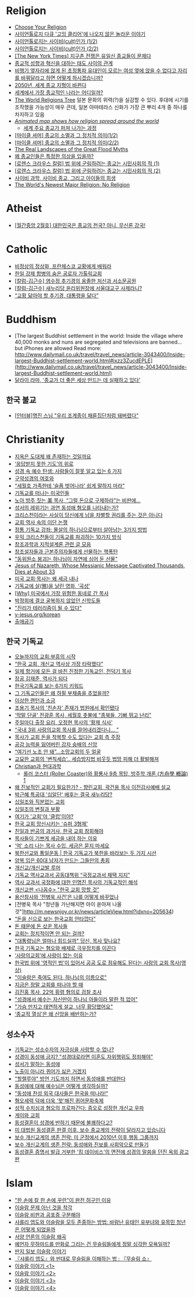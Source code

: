 Religion
========
* [Choose Your Religion](https://contemplatingtruth.wordpress.com/breaktime/religions/)
* [사이언톨로지 다큐 '고잉 클리어'에 나오지 않은 놀라운 이야기](http://www.huffingtonpost.kr/2015/04/01/story_n_6983080.html)
* [사이언톨로지는 사이비(cult)인가 (1/2)](http://newspeppermint.com/2015/04/07/m-cult1/)
* [사이언톨로지는 사이비(cult)인가 (2/2)](http://newspeppermint.com/2015/04/07/m-cult2/)
* [[The New York Times] 지구촌 전쟁은 유일신 종교들이 문제다](http://media.daum.net/series/112828//newsview?seriesId=112828&newsId=20150408000607402)
* [종교적 성향과 혁신을 대하는 태도 사이의 관계](http://newspeppermint.com/2015/04/08/religionandinnovation/)
* [비행기 옆자리에 앉게 된 초정통파 유대인이 모르는 여성 옆에 앉을 수 없다고 자리를 바꿔달라고 하면 어떻게 하시겠습니까?](http://newspeppermint.com/2015/04/09/ultraorthodox_jewish/)
* [2050년, 세계 종교 지형이 바뀐다](http://www.huffingtonpost.kr/nopil-kwak/story_b_7030586.html)
* [세계에서 가장 종교적인 나라는 어디일까?](http://newspeppermint.com/2015/04/15/global-religion-survey-2015/)
* [The World Religions Tree](http://000024.org/religions_tree/) 일본 문화의 위력(?)을 실감할 수 있다. 후대에 시기를 조작했을 가능성이 매우 큰데, 일본 아마테라스 신화가 가장 큰 뿌리 4개 중 하나를 차지하고 있음
* *[Animated map shows how religion spread around the world](https://www.youtube.com/watch?v=AvFl6UBZLv4)*
  * [세계 주요 종교가 퍼져 나가는 과정](https://www.youtube.com/watch?v=3D8lV9QSS1k)
* [[마이클 셔머] 종교의 소멸과 그 정치적 의미(1/2)](http://newspeppermint.com/2015/07/20/m-religion1/)
* [[마이클 셔머] 종교의 소멸과 그 정치적 의미(2/2)](http://newspeppermint.com/2015/07/20/m-religion2/)
* [The Real Landscapes of the Great Flood Myths](http://nautil.us/issue/25/water/the-real-landscapes-of-the-great-flood-myths)
* [왜 종교인들은 특정한 의상을 입을까?](http://www.huffingtonpost.kr/2015/08/22/story_n_8023992.html)
* [[로렌스 크라우스 칼럼] 법 위에 군림하려는 종교는 시민사회의 적 (1)](http://newspeppermint.com/2015/09/10/scientist_atheist/)
* [[로렌스 크라우스 칼럼] 법 위에 군림하려는 종교는 시민사회의 적 (2)](http://newspeppermint.com/2015/09/10/scientist_atheist_2/)
* [사이비 과학, 사이비 종교, 그리고 아이들의 희생](http://ppss.kr/archives/19330)
* [The World's Newest Major Religion: No Religion](http://news.nationalgeographic.com/2016/04/160422-atheism-agnostic-secular-nones-rising-religion/)

# Atheist
* [[월간중앙 2월호] 대한민국은 종교의 천국? 아니, 무신론 강국!](http://v.media.daum.net/v/20170129000344826)

# Catholic
* [비정상의 정상화, 프란체스코 교황에게 배워라](http://ppss.kr/archives/26238)
* [한일 강제 합병의 숨은 공로자 가톨릭교회](http://catholicpress.kr/news/view.php?idx=1493)
* [[칼럼-김근수] 염수정 추기경의 옹졸한 처신과 서소문공원](http://www.catholicpress.kr/m/view.php?idx=2223)
* [[칼럼-김근수] 새누리당 윤리위원장에 서울대교구 사제라니?](http://www.catholicpress.kr/m/view.php?idx=2834)
* [“교황 닮아야 할 추기경, 대통령을 닮다”](http://m.gobalnews.com/news/articleView.html?idxno=9656)

# Buddhism
* [The largest Buddhist settlement in the world: Inside the village where 40,000 monks and nuns are segregated and televisions are banned... but iPhones are allowed Read more: http://www.dailymail.co.uk/travel/travel_news/article-3043400/Inside-largest-Buddhist-settlement-world.html#ixzz3ZucdEPLE](http://www.dailymail.co.uk/travel/travel_news/article-3043400/Inside-largest-Buddhist-settlement-world.html)
* [달라이 라마, '종교가 더 좋은 세상 만드는 데 실패하고 있다'](http://www.huffingtonpost.kr/2015/06/10/story_n_7549154.html)

## 한국 불교
* [[인터뷰]명진 스님 "우리 조계종이 패륜집단처럼 돼버렸다"](http://www.huffingtonpost.kr/2015/06/06/story_n_7524602.html)

# Christianity
* [지옥은 도대체 왜 존재하는 것일까요](http://newspeppermint.com/2015/03/23/m-hell/)
* [‘응답받지 못한 기도’의 위로](http://ppss.kr/archives/38080)
* [성경 속 예수 탄생: 사람들이 잘못 알고 있는 6 가지](http://ppss.kr/archives/35710)
* [구약성경의 여호와](https://www.evernote.com/l/AB__CcUu9zxAyIkQG-L0rL9TdHjkufAPfeo)
* [“세월호 가족한테 ‘슬픔 벗어나라’ 쉽게 말하지 마라”](http://www.hani.co.kr/arti/society/religious/639113.html)
* [기독교를 떠나는 미국인들](http://newspeppermint.com/2015/05/17/faith-no-more/)
* [노아 방주 짓는 美 목사, “그럴 돈으로 구제하라”는 비판에…](http://christiantoday.co.kr/view.htm?id=283481)
* [성서의 레위기는 과연 동성애 혐오를 나타내는가?](http://ppss.kr/archives/44947)
* [크리스천이라는 사실이 당신에게 남을 차별할 권리를 주는 것은 아니다](http://www.huffingtonpost.kr/dale-hansen/story_b_7892776.html)
* [교회 역사 속의 이단 논쟁](https://www.facebook.com/notes/918534794893956/)
* [정통 기독교 강좌: 몰살의 하나님으로부터 살아남는 3가지 방법](http://ppss.kr/archives/22276)
* [우익 크리스천들이 기독교를 파괴하는 10가지 방식](http://www.huffingtonpost.kr/brynn-tannehill/story_b_8249044.html)
* [창조과학과 지적설계론 관련 글 모음](http://blog.naver.com/iiai/41746053)
* [창조설자들과 근본주의자들에게 선물하는 핵폭탄](http://blog.naver.com/infinite21c/221024642320)
* ["동위원소 붕괴는 하나님이 자연에 심어 둔 선물"](http://www.newsnjoy.us/news/articleView.html?idxno=6715)
* [Jesus of Nazareth, Whose Messianic Message Captivated Thousands, Dies at About 33](http://www.vanityfair.com/culture/2016/03/jesus-new-york-times-obituary)
* [미국 교회·목사는 왜 세금 내나](http://www.sisainlive.com/news/articleView.html?idxno=11190)
* [기독교에 살(煞)을 날린 영화, ‘곡성’](http://www.christiantoday.co.kr/articles/290962/20160518/%EA%B8%B0%EB%8F%85%EA%B5%90%EC%97%90-%EC%82%B4-%E7%85%9E-%EC%9D%84-%EB%82%A0%EB%A6%B0-%EC%98%81%ED%99%94-%EA%B3%A1%EC%84%B1.htm)
* [[Why] 미국에서 가장 위험한 동네로 간 목사](http://m.media.daum.net/m/media/society/newsview/20160528030309561)
* [박정희에 결코 굴복하지 않았던 신학도들](http://m.sisainlive.com/news/articleView.html?idxno=26105)
* ["진리가 테러리즘이 될 수 있다"](http://m.newsnjoy.or.kr/news/articleView.html?idxno=203904)
* [y-jesus.org/korean](http://y-jesus.org/korean/)
* [출애굽기](https://librewiki.net/wiki/%EC%B6%9C%EC%95%A0%EA%B5%BD%EA%B8%B0)

## 한국 기독교
* [오늘까지의 교회:부흥의 시작](http://xsfm.co.kr/wp/?p=197)
* [“한국 교회, 개신교 역사상 가장 타락했다”](http://m.media.daum.net/m/media/politics/newsview/20110225092537317)
* [일제 항거에 모든 걸 바친 진정한 기독교인, 전덕기 목사](http://ppss.kr/archives/34224)
* [장공 김재준, 역사가 되다](http://ppss.kr/archives/37704)
* [한국기독교를 보는 6가지 키워드](http://ppss.kr/archives/33097)
* [그 기독교인들은 왜 하필 부채춤을 추었을까?](http://www.huffingtonpost.kr/2015/03/24/story_n_6929150.html)
* [이상한 랜턴과 소금](http://ppss.kr/archives/43963)
* [조용기 목사의 '친손자' 존재가 법원에서 확인됐다](http://www.huffingtonpost.kr/2015/07/15/story_n_7799740.html)
* ['막말 단골' 전광훈 목사, 세월호 촛불에 "종북들, 기뻐 뛰고 난리"](http://www.huffingtonpost.kr/2014/05/26/story_n_5390891.html)
* [주일마다 출장 요리, 오정현 목사의 '황제 식사'](http://www.newsnjoy.or.kr/news/articleView.html?idxno=199267)
* [“국내 3위 사랑의교회 목사를 끌어내리겠다니… ”](http://www.hani.co.kr/arti/society/society_general/779201.html)
* [목사가 교회 돈을 착복할 수도 있다는 교회 측 주장](http://sarangnet.org/archives/15696)
* [공감 능력을 잃어버린 강자 숭배의 신앙](http://ppss.kr/archives/47021)
* [“여기선 노조 안 돼”…소망교회의 두 얼굴](http://newstapa.org/24724)
* [교묘한 교회의 '변칙세습'.. 세습방지법 비웃듯 법망 피해 더 활발해져](http://media.daum.net/culture/religion/newsview?newsid=20150527220720460&RIGHT_COMM=R9)
* [Christian과 현대과학](http://lightntree.blogspot.kr/)
  * [롤러 코스터 (Roller Coaster)와 황룡사 9층 목탑, 방주학 개론 (方舟學 槪論) 1](http://lightntree.blogspot.kr/2014/05/roller-coaster-9.html?m=0)
* [왜 진보적인 교회가 필요한가? - 향린교회, 곽건용 목사 이전감사예배 설교](http://m.newsm.com/news/articleView.html?idxno=5023)
* [박근혜 특공대 '십알단' 배후는 결국 새누리당?](http://www.huffingtonpost.kr/2015/07/09/story_n_7759980.html)
* [십일조와 직분없는 교회](http://m.blog.daum.net/yl3985/1239)
* [십일조의 변질과 부활](http://m.newsnjoy.us/news/articleView.html?idxno=6274)
* [여기가 '교회'야 '클럽'이야?](http://www.newsnjoy.or.kr/news/articleView.html?idxno=199598)
* [한국 교회 망신시키는 '슈퍼 3형제'](http://m.newsm.com/news/articleView.html?idxno=970)
* [친일과 반공의 과거사, 한국 교회 참회해야](http://media.daum.net/society/all/newsview?newsid=20150820100906359)
* [목사들이 기쁘게 세금을 내야 하는 이유](http://www.huffingtonpost.kr/taekyung-lee/story_b_8053064.html)
* ['억' 소리 나는 목사 수입, 세금은 묻지 마세요](http://www.huffingtonpost.kr/2015/08/27/story_n_8047898.html)
* [북한선교와 통일운동 | 한국 기독교가 북한을 바라보는 두 가지 시선](http://www.huffingtonpost.kr/nk-news/story_b_8040578.html)
* [양복 입은 60대 남자가 만드는 그들만의 총회](http://www.newsnjoy.or.kr/news/articleView.html?idxno=200252)
* [개신교/개신교발 루머](https://librewiki.net/wiki/%EA%B0%9C%EC%8B%A0%EA%B5%90/%EA%B0%9C%EC%8B%A0%EA%B5%90%EB%B0%9C_%EB%A3%A8%EB%A8%B8#.EA.B6.8C.EB.A0.A5.EC.9D.84_.EB.82.B4.EB.A0.A4.EB.86.93.EA.B3.A0_.EC.A1.B0.EC.9A.A9.ED.9E.88_.EC.9D.80.ED.87.B4.ED.95.98.EA.B3.A0_.EC.A3.BC.EB.8B.98.EC.9D.98_.EB.9C.BB.EC.9D.84_.EB.94.B0.EB.A5.B8_.ED.81.AC.EB.A1.AC.EC.9B.B0.3F)
* [기독교 역사교과서 공동대책위 “국정교과서 채택 지지”](http://www.christiantoday.co.kr/view.htm?id=286432)
* [역사 교과서 국정화에 대한 인명진 목사의 기독교적인 해석](http://www.huffingtonpost.kr/2015/10/20/story_n_8335226.html)
* [개신교판 <나꼼수> "한국 교회 망할 것"](http://www.ohmynews.com/NWS_Web/View/at_pg.aspx?CNTN_CD=A0002150711)
* [용산참사와 ‘전병욱 사건’은 나를 어떻게 바꾸었나](http://www.ziksir.com/ziksir/view/2615)
* [전병욱 목사 "청년들 가난해지면 아이 쏟아져 나올 것"]http://m.newsnjoy.or.kr/news/articleView.html?idxno=205634)
* [“돈을 신으로 보는 한국교회 안타깝다”](http://media.daum.net/culture/religion/newsview?newsid=20151129200809525&RIGHT_REPLY=R1)
* [돈 때문에 돈 삯꾼 목사들](http://m.newsm.com/news/articleView.html?idxno=5643)
* [교회는 정치적이면 안 되는 걸까?](http://www.ziksir.com/ziksir/view/2908)
* ["대통령님은 얼마나 힘드실까" 당신, 목사 맞나요?](http://m.ohmynews.com/NWS_Web/Mobile/at_pg.aspx?CNTN_CD=A0002187577#cb)
* [한국 기독교는 혐오와 배제로 극우정치를 이끈다](http://www.huffingtonpost.kr/2016/04/23/story_n_9763500.html)
* [‘사랑의교회’에 사랑이 없는 이유](http://ppss.kr/archives/79324)
* [한국법 위에 '영적인 법'이 있어서 공공 도로 점유해도 된다는 사랑의 교회 목사(영상)](http://www.huffingtonpost.kr/2016/06/16/story_n_10497858.html?ncid=fcbklnkkrhpmg00000001)
* ["이슬람은 죽여도 된다, 하나님의 이름으로"](http://m.media.daum.net/m/media/world/newsview/20110727164316068)
* [지금은 정말 교회를 떠나야 할 때](http://m.newsnjoy.or.kr/news/articleView.html?idxno=204548)
* [김진홍 목사, 22억 횡령 혐의로 검찰 조사](http://m.newsnjoy.or.kr/news/articleView.html?idxno=205638)
* ["성경에서 예수는 자신만이 하나님 아들이라 말한 적 없어"](http://media.daum.net/culture/others/newsview?newsid=20151008010102340)
* ["가슴 만지고 태연하게 설교, 너무 황당했어요"](http://media.daum.net/society/others/newsview?newsid=20160914110602716&RIGHT_REPLY=R4)
* [‘종교적 열심’은 왜 신앙을 배반하는가?](http://ppss.kr/archives/87948)

## 성소수자
* [기독교는 성소수자의 자긍심을 사랑할 수 없나?](http://ppss.kr/archives/33095)
* [성경이 동성애 금지? "성경대로라면 이혼도 자위행위도 정죄해야"](http://www.huffingtonpost.kr/2014/12/10/story_n_6299704.html)
* [성서가 말하는 동성애](http://ppss.kr/archives/37430)
* [노출이 아니라 퀴어가 싫은 거겠지](http://ppss.kr/archives/47112)
* ["할렐루야" 방언 기도까지 하면서 동성애를 반대한다](http://www.huffingtonpost.kr/2015/06/10/story_n_7551176.html)
* [동성애에 대해 예수님은 어떻게 생각하실까?](http://www.huffingtonpost.kr/rev-susan-russell/story_b_7540158.html)
* ["동성애 찬성 외국 대사들은 한국을 떠나라!"](http://www.huffingtonpost.kr/2015/06/13/story_n_7574930.html) 
* [혐오세력 덕에 더욱 '핫'해진 퀴어문화축제](http://www.huffingtonpost.kr/2015/06/26/story_n_7669596.html)
* [성적 수치심과 혐오의 프로파간다: 증오로 성장한 개신교 우파](http://slownews.kr/39113)
* [게이와 교회](http://ppss.kr/archives/39199)
* [동성결혼이 성경에 반하기 때문에 불쾌하다고?](http://www.huffingtonpost.kr/whitney-kay-bacon/story_b_7759862.html)
* [미 대법원 동성결혼 판결 이후, 보수 종교계의 전략이 달라지고 있습니다](http://newspeppermint.com/2015/07/13/conservatives-underdogs/)
* [보수 개신교계의 생존 전략: 미 군정에서 2010년 이후 행동 그룹까지](http://slownews.kr/39134)
* [보수 개신교계의 생존 전략: 동성애와 진보를 사회악으로 만들기](http://slownews.kr/43588)
* [동성결혼 증명서 발급 거부한 '킴 데이비스'의 면전에 성경의 말씀을 던진 옥외 광고판](http://www.huffingtonpost.kr/2015/09/13/story_n_8131366.html)

# Islam
* ["한 손에 칼 한 손에 꾸란"이 완전 허구인 이유](http://ppss.kr/archives/38516)
* [이슬람 문제 아닌 것을 착각](http://www.huffingtonpost.kr/taekgwang-lee/story_b_6928432.html)
* [이슬람 비판과 공포증 구분해야](http://www.huffingtonpost.kr/jeongil-jang-/story_b_6928426.html)
* [샤를리 엡도와 이슬람을 모두 존중하는 방법: 바람난 유태인 유부녀와 유목민 청년은 어떻게 되었을까](http://slownews.kr/36224)
* [서양 언론의 이슬람 왜곡](http://ppss.kr/archives/42824)
* [예언자 무하마드를 만화로 그리는 건 무슬림들에게 정말 심각한 모욕일까?](http://newspeppermint.com/2015/05/06/mohammedcartoon/)
* [딴지 일보 이슬람 이야기](http://www.ddanzi.com/?act=&vid=&mid=ddanziNews&category=977706&search_target=title&search_keyword=%EC%9D%B4%EC%8A%AC%EB%9E%8C)
* [『샤를리 엡도』와 반대로 무슬림을 이해하는 법 : 『무슬림 쇼』](http://www.huffingtonpost.kr/acomics/story_b_8150750.html)
* [이슬람 이야기 <1>](http://www.ddanzi.com/ddanziNews/3023258)
* [이슬람 이야기 <2>](http://www.ddanzi.com/ddanziNews/3037600)
* [이슬람 이야기 <3>](http://www.ddanzi.com/ddanziNews/3074330)
* [이슬람 이야기 <4>](http://www.ddanzi.com/ddanziNews/3111445)
